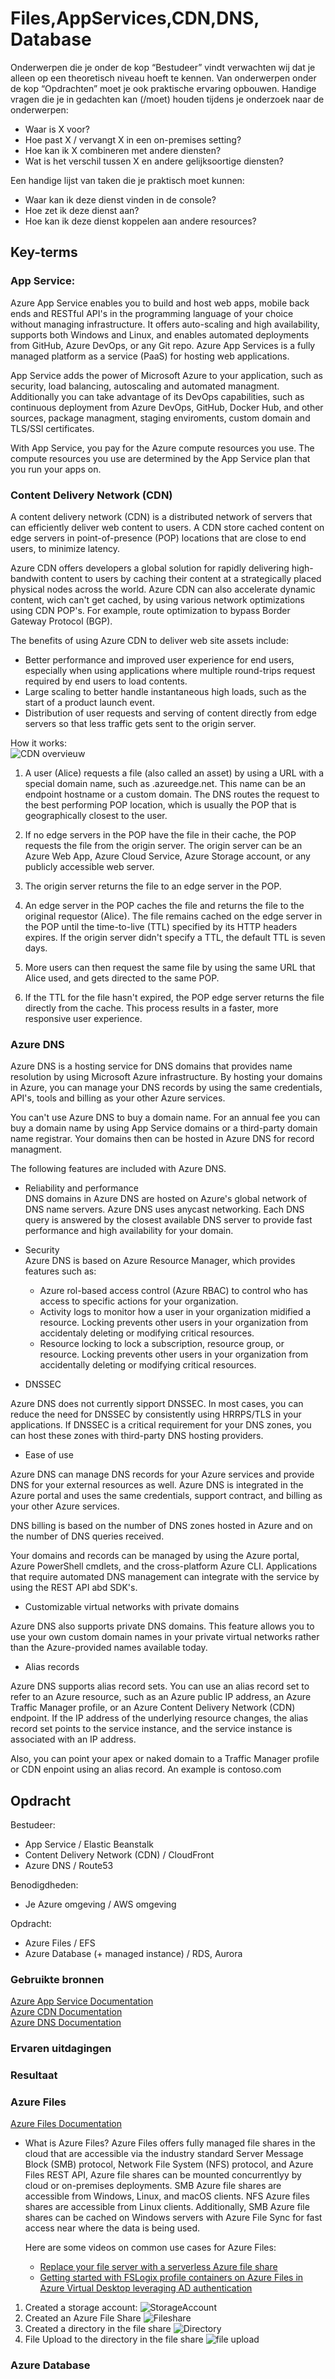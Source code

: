 # Files,AppServices,CDN,DNS, Database  


Onderwerpen die je onder de kop “Bestudeer” vindt verwachten wij dat je alleen op een
theoretisch niveau hoeft te kennen. Van onderwerpen onder de kop “Opdrachten” moet je
ook praktische ervaring opbouwen.
Handige vragen die je in gedachten kan (/moet) houden tijdens je onderzoek naar de
onderwerpen:  
- Waar is X voor?
- Hoe past X / vervangt X in een on-premises setting?
- Hoe kan ik X combineren met andere diensten?
- Wat is het verschil tussen X en andere gelijksoortige diensten?  

Een handige lijst van taken die je praktisch moet kunnen:  
- Waar kan ik deze dienst vinden in de console?
- Hoe zet ik deze dienst aan?
- Hoe kan ik deze dienst koppelen aan andere resources?

## Key-terms  

### App Service:  

Azure App Service enables you to build and host web apps, mobile back ends and RESTful API's in the programming language of your choice without managing infrastructure. It offers auto-scaling and high availability, supports both Windows and Linux, and enables automated deployments from GitHub, Azure DevOps, or any Git repo.
Azure App Services is a fully managed platform as a service (PaaS) for hosting web applications.  

App Service adds the power of Microsoft Azure to your application, such as security, load balancing, autoscaling and automated managment. Additionally you can take advantage of its DevOps capabilities, such as continuous deployment from Azure DevOps, GitHub, Docker Hub, and other sources, package managment, staging enviroments, custom domain and TLS/SSl certificates.  

With App Service, you pay for the Azure compute resources you use. The compute resources you use are determined by the App Service plan that you run your apps on.  

### Content Delivery Network (CDN)  

A content delivery network (CDN) is a distributed network of servers that can efficiently deliver web content to users. A CDN store cached content on edge servers in point-of-presence (POP) locations that are close to end users, to minimize latency.  

Azure CDN offers developers a global solution for rapidly delivering high-bandwith content to users by caching their content at a strategically placed physical nodes across the world. Azure CDN  can also accelerate dynamic content, wich can't get cached, by using various network optimizations using CDN POP's. For example, route optimization to bypass Border Gateway Protocol (BGP).  

The benefits of using Azure CDN to deliver web site assets include:  

- Better performance and improved user experience for end users, especially when using applications where multiple round-trips request required by end users to load contents.  
- Large scaling to better handle instantaneous high loads, such as the start of a product launch event.  
- Distribution of user requests and serving of content directly from edge servers so that less traffic gets sent to the origin server.  

How it works:  
![CDN overvieuw](/00_includes/Week-5-img/AZ-13_cdn-overview.png)  
1. A user (Alice) requests a file (also called an asset) by using a URL with a special domain name, such as <endpoint name>.azureedge.net. This name can be an endpoint hostname or a custom domain. The DNS routes the request to the best performing POP location, which is usually the POP that is geographically closest to the user.

2. If no edge servers in the POP have the file in their cache, the POP requests the file from the origin server. The origin server can be an Azure Web App, Azure Cloud Service, Azure Storage account, or any publicly accessible web server.

3. The origin server returns the file to an edge server in the POP.

4. An edge server in the POP caches the file and returns the file to the original requestor (Alice). The file remains cached on the edge server in the POP until the time-to-live (TTL) specified by its HTTP headers expires. If the origin server didn't specify a TTL, the default TTL is seven days.

5. More users can then request the same file by using the same URL that Alice used, and gets directed to the same POP.

6. If the TTL for the file hasn't expired, the POP edge server returns the file directly from the cache. This process results in a faster, more responsive user experience.  

### Azure DNS  

Azure DNS is a hosting service for DNS domains that provides name resolution by using Microsoft Azure infrastructure. By hosting your domains in Azure, you can manage your DNS records by using the same credentials, API's, tools and billing as your other Azure services.  

You can't use Azure DNS to buy a domain name. For an annual fee you can buy a domain name by using App Service domains or a third-party domain name registrar. Your domains then can be hosted in Azure DNS for record managment.  

The following features are included with Azure DNS.  

- Reliability and performance  
  DNS domains in Azure DNS are hosted on Azure's global network of DNS name servers. Azure DNS uses anycast networking. Each DNS query is answered by the closest available DNS server to provide fast performance and high availability for your domain.  

- Security  
  Azure DNS is based on Azure Resource Manager, which provides features such as:  
   + Azure rol-based access control (Azure RBAC) to control who has access to specific actions for your organization.  
   + Activity logs to monitor how a user in your organization midified a resource. Locking prevents other users in your organization from accidentaly deleting or modifying critical resources.  
   + Resource locking to lock a subscription, resource group, or resource. Locking prevents other users in your organization from accidentally deleting or modifying critical resources.  

- DNSSEC  

Azure DNS does not currently sipport DNSSEC. In most cases, you can reduce the need for DNSSEC by consistently using HRRPS/TLS in your applications. If DNSSEC is a critical requirement for your DNS zones, you can host these zones with third-party DNS hosting providers. 

- Ease of use   

Azure DNS can manage DNS records for your Azure services and provide DNS for your external resources as well. Azure DNS is integrated in the Azure portal and uses the same credentials, support contract, and billing as your other Azure services.  

DNS billing is based on the number of DNS zones hosted in Azure and on the number of DNS queries received.  

Your domains and records can be managed by using the Azure portal, Azure PowerShell cmdlets, and the cross-platform Azure CLI. Applications that require automated DNS management can integrate with the service by using the REST API abd SDK's.  

- Customizable virtual networks with private domains  

Azure DNS also supports private DNS domains. This feature allows you to use your own custom domain names in your private virtual networks rather than the Azure-provided names available today.  

- Alias records  

Azure DNS supports alias record sets. You can use an alias record set to refer to an Azure resource, such as an Azure public IP address, an Azure Traffic Manager profile, or an Azure Content Delivery Network (CDN) endpoint. If the IP address of the underlying resource changes, the alias record set points to the service instance, and the service instance is associated with an IP address.  

Also, you can point your apex or naked domain to a Traffic Manager profile or CDN enpoint using an alias record. An example is contoso.com

## Opdracht  

Bestudeer:
- App Service / Elastic Beanstalk
- Content Delivery Network (CDN) / CloudFront
- Azure DNS / Route53  

Benodigdheden:  
- Je Azure omgeving / AWS omgeving  

Opdracht:  
- Azure Files / EFS
- Azure Database (+ managed instance) / RDS, Aurora
### Gebruikte bronnen
[Azure App Service Documentation](https://learn.microsoft.com/en-us/azure/app-service/)  
[Azure CDN Documentation](https://learn.microsoft.com/en-us/azure/cdn/cdn-overview)  
[Azure DNS Documentation](https://learn.microsoft.com/en-us/azure/dns/dns-overview)


### Ervaren uitdagingen

### Resultaat

### Azure Files  

[Azure Files Documentation](https://learn.microsoft.com/en-us/azure/storage/files/)  

- What is Azure Files? 
  Azure Files offers fully managed file shares in the cloud that are accessible via the industry standard Server Message Block (SMB) protocol, Network File System (NFS) protocol, and Azure Files REST API, Azure file shares can be mounted concurrentlyy by cloud or on-premises deployments. SMB Azure file shares are accessible from Windows, Linux, and macOS clients. NFS Azure files shares are accessible from Linux clients. Additionally, SMB Azure file shares can be cached on Windows servers with Azure File Sync for fast access near where the data is being used.  

  Here are some videos on common use cases for Azure Files:  
  - [Replace your file server with a serverless Azure file share](https://youtu.be/H04e9AgbcSc) 
  - [Getting started with FSLogix profile containers on Azure Files in Azure Virtual Desktop leveraging AD authentication](https://www.youtube.com/embed/9S5A1IJqfOQ)  

1. Created a storage account: 
![StorageAccount](/00_includes/Week-5-img/AZ-13_storageacc.png)
2. Created an Azure File Share 
![Fileshare](/00_includes/Week-5-img/AZ-13_fileshare.png)
3. Created a directory in the file share
![Directory](/00_includes/Week-5-img/AZ-13_directory.png)
4. File Upload to the directory in the file share
![file upload](/00_includes/Week-5-img/AZ-13_fileuploaded.png)  

### Azure Database  

